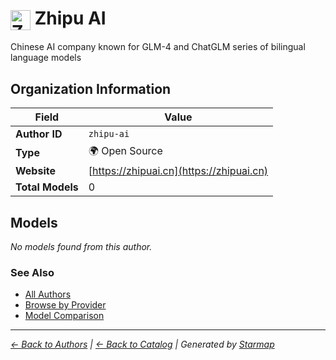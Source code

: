# <img src="https://raw.githubusercontent.com/agentstation/starmap/master/internal/embedded/logos/zhipu-ai.svg" alt="Zhipu AI" width="32" height="32" style="vertical-align: middle;"> Zhipu AI
  
  
Chinese AI company known for GLM-4 and ChatGLM series of bilingual language models
  
  
## Organization Information
  
| Field | Value |
|---------|---------|
| **Author ID** | `zhipu-ai` |
| **Type** | 🌍 Open Source |
| **Website** | [https://zhipuai.cn](https://zhipuai.cn) |
| **Total Models** | 0 |

  
## Models
  
*No models found from this author.*
  
### See Also
  
- [All Authors](../)
- [Browse by Provider](../../providers/)
- [Model Comparison](../../models/)
  
---
*_[← Back to Authors](../) | [← Back to Catalog](../../) | Generated by [Starmap](https://github.com/agentstation/starmap)_*